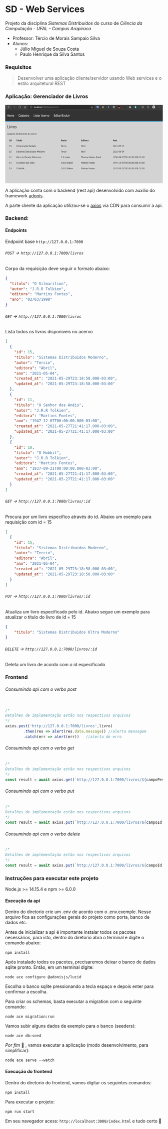 # SD - Web Services

Projeto da disciplina *Sistemas Distribuídos* do curso de *Ciência da Computação - UFAL - Campus Arapiraca*

* Professor: Tércio de Morais Sampaio Silva
* Alunos: 
    * Júlio Miguel de Souza Costa
    * Paulo Henrique da Silva Santos

### Requisitos
> Desenvolver uma aplicação cliente/servidor usando Web services e o estilo arquitetural REST

### Aplicação: Gerenciador de Livros 

<p align="center">
    <img align="center" alt="print" src="assets/print.png" width="600" height="250" />
</p>

A aplicação conta com o backend (rest api) desenvolvido com auxilio do framework [adonis](https://adonisjs.com/). 

A parte cliente da aplicação utilizou-se o [axios](https://github.com/axios/axios) via CDN para consumir a api.

### Backend: 

#### Endpoints

Endpoint base `http://127.0.0.1:7000`

###### `POST` -> `http://127.0.0.1:7000/livros`
Corpo da requisição deve seguir o formato abaixo:

```json
{
  "titulo": "O Silmarilion",
  "autor": "J.R.R Tolkien",
  "editora": "Martins Fontes",
  "ano": "02/03/1998"
}
```

###### `GET` -> `http://127.0.0.1:7000/livros`
Lista todos os livros disponíveis no acervo

```json
[
  {
    "id": 15,
    "titulo": "Sistemas Distribuidos Moderno",
    "autor": "Tercio",
    "editora": "Abril",
    "ano": "2021-05-04",
    "created_at": "2021-05-29T23:18:58.000-03:00",
    "updated_at": "2021-05-29T23:18:58.000-03:00"
  },
  {
    "id": 11,
    "titulo": "O Senhor dos Anéis",
    "autor": "J.R.R Tolkien",
    "editora": "Martins Fontes",
    "ano": "1947-12-07T00:00:00.000-03:00",
    "created_at": "2021-05-27T21:41:17.000-03:00",
    "updated_at": "2021-05-27T21:41:17.000-03:00"
  },
  {
    "id": 10,
    "titulo": "O Hobbit",
    "autor": "J.R.R Tolkien",
    "editora": "Martins Fontes",
    "ano": "1937-09-21T00:00:00.000-03:00",
    "created_at": "2021-05-27T21:41:17.000-03:00",
    "updated_at": "2021-05-27T21:41:17.000-03:00"
  }
]
````
###### `GET` -> `http://127.0.0.1:7000/livros/:id`
Procura por um livro específico através do id. 
Abaixo um exemplo para requisição com id = 15

```json
[
  {
    "id": 15,
    "titulo": "Sistemas Distribuidos Moderno",
    "autor": "Tercio",
    "editora": "Abril",
    "ano": "2021-05-04",
    "created_at": "2021-05-29T23:18:58.000-03:00",
    "updated_at": "2021-05-29T23:18:58.000-03:00"
  }
]
````
###### `PUT` -> `http://127.0.0.1:7000/livros/:id`
Atualiza um livro especificado pelo id. 
Abaixo segue um exemplo para atualizar o título do livro de id = 15

```json
{
	"titulo": "Sistemas Distribuidos Ultra Moderno"
}
```
###### `DELETE` -> `http://127.0.0.1:7000/livros/:id`
Deleta um livro de acordo com o id especificado

### Frontend

###### Consumindo api com o verbo post

```javascript

/*
Detalhes de implementação estão nos respectivos arquivos
*/
axios.post('http://127.0.0.1:7000/livros',livro)
        .then(res => alert(res.data.message)) //alerta mensagem
        .catch(err => alert(err))   //alerta de erro
```

###### Consumindo api com o verbo get

```javascript
/*
Detalhes de implementação estão nos respectivos arquivos
*/
const result = await axios.get(`http://127.0.0.1:7000/livros/${campoPesquisa.value}`)
```
###### Consumindo api com o verbo put

```javascript
/*
Detalhes de implementação estão nos respectivos arquivos
*/
const result = await axios.put(`http://127.0.0.1:7000/livros/${campoId.value}`, livro)
```

###### Consumindo api com o verbo delete

```javascript
/*
Detalhes de implementação estão nos respectivos arquivos
*/
const result = await axios.put(`http://127.0.0.1:7000/livros/${campoId.value}`)
```
### Instruções para executar este projeto

Node.js >= 14.15.4 e npm >= 6.0.0

#### Execução da api

Dentro do diretorio crie um .env de acordo com o .env.exemple. Nesse arquivo fica as configurações gerais do projeto como porta, banco de dados etc.

Antes de inicializar a api é importante instalar todos os pacotes necessários, para isto, dentro do diretorio abra o terminal e digite o comando abaixo:

```console
npm install
```

Após instalado todos os pacotes, precisaremos deixar o banco de dados sqlite pronto. Então, em um terminal digite:

```console
node ace configure @adonisjs/lucid
```
Escolha o banco sqlite pressionando a tecla espaço e depois enter para confirmar a escolha.

Para criar os schemas, basta executar a migration com o seguinte comando:

```console
node ace migration:run
```
Vamos subir alguns dados de exemplo para o banco (seeders):

```console
node ace db:seed

```
*Por fim* :tada: , vamos executar a aplicação (modo desenvolvimento, para simplificar):

```console
node ace serve --watch
```

#### Execução do frontend

Dentro do diretorio do frontend, vamos digitar os seguintes comandos:

```console
npm install
```
Para executar o projeto:

```console
npm run start
```

Em seu navegador acess: `http://localhost:3000/index.html` e tudo certo :tada:
